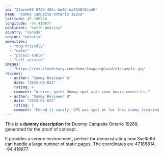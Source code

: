 ```yaml
---
id: "21acee91-8725-402c-be42-eaf930f8abd0"
name: "Dummy Campsite Ontario 19269"
latitude: 47.186814
longitude: -94.419977
continent: "north-america"
country: "canada"
region: "ontario"
amenities:
  - "dog-friendly"
  - "water"
  - "picnic-table"
  - "cell-service"
images:
  - "https://res.cloudinary.com/demo/image/upload/v1/sample.jpg"
reviews:
  - author: "Dummy Reviewer A"
    date: "2025-02-022"
    rating: 4
    comment: "A nice, quiet dummy spot with some basic amenities."
  - author: "Dummy Reviewer B"
    date: "2025-02-022"
    rating: 2
    comment: "Found it easily. GPS was spot on for this dummy location."
---
```


This is a **dummy description** for Dummy Campsite Ontario 19269, generated for the proof of concept.

It provides a serene environment, perfect for demonstrating how SvelteKit can handle a large number of static pages. The coordinates are 47.186814, -94.419977.
